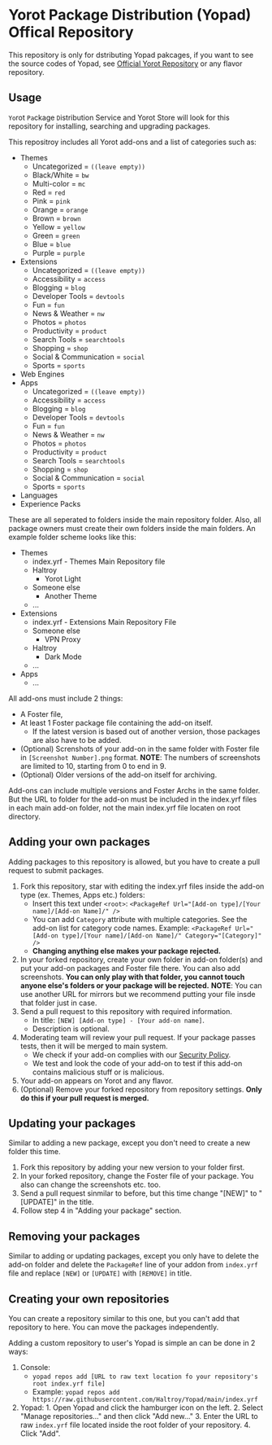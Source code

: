 # Yorot Package Distribution (Yopad) Offical Repository
This repository is only for dstributing Yopad pakcages, if you want to see the source codes of Yopad, see [Official Yorot Repository](https://github.com/Haltroy/Yorot) or any flavor repository.

## Usage
`Yo`rot `Pa`ckage `D`istribution Service and Yorot Store will look for this repository for installing, searching and upgrading packages.

This repositroy includes all Yorot add-ons and a list of categories such as:
 - Themes
   - Uncategorized = `((leave empty))`
   - Black/White = `bw`
   - Multi-color = `mc`
   - Red = `red`
   - Pink = `pink`
   - Orange = `orange`
   - Brown = `brown`
   - Yellow = `yellow`
   - Green = `green`
   - Blue = `blue`
   - Purple = `purple`
 - Extensions
   - Uncategorized = `((leave empty))`
   - Accessibility = `access`
   - Blogging = `blog`
   - Developer Tools = `devtools`
   - Fun = `fun`
   - News & Weather = `nw`
   - Photos = `photos`
   - Productivity = `product`
   - Search Tools = `searchtools`
   - Shopping = `shop`
   - Social & Communication = `social`
   - Sports = `sports`
 - Web Engines
 - Apps
   - Uncategorized = `((leave empty))`
   - Accessibility = `access`
   - Blogging = `blog`
   - Developer Tools = `devtools`
   - Fun = `fun`
   - News & Weather = `nw`
   - Photos = `photos`
   - Productivity = `product`
   - Search Tools = `searchtools`
   - Shopping = `shop`
   - Social & Communication = `social`
   - Sports = `sports`
 - Languages
 - Experience Packs

These are all seperated to folders inside the main repository folder. Also, all package owners must create their own folders inside the main folders. An example folder scheme looks like this:

 - Themes
   - index.yrf - Themes Main Repository file
   - Haltroy
     - Yorot Light
   - Someone else
     - Another Theme
   - ...
 - Extensions
   - index.yrf - Extensions Main Repository File
   - Someone else
     - VPN Proxy 
   - Haltroy
     - Dark Mode  
   - ...
 - Apps 
   - ...


All add-ons must include 2 things:
 - A Foster file,
 - At least 1 Foster package file containing the add-on itself.
   - If the latest version is based out of another version, those packages are also have to be added. 
 - (Optional) Screnshots of your add-on in the same folder with Foster file in `[Screenshot Number].png` format.
**NOTE**: The numbers of screenshots are limited to 10, starting from 0 to end in 9.
 - (Optional) Older versions of the add-on itself for archiving.

Add-ons can include multiple versions and Foster Archs in the same folder. But the URL to folder for the add-on must be included in the index.yrf files in each main add-on folder, not the main index.yrf file locaten on root directory.

## Adding your own packages
Adding packages to this repository is allowed, but you have to create a pull request to submit packages.

 1. Fork this repository, star with editing the index.yrf files inside the add-on type (ex. Themes, Apps etc.) folders:
     - Insert this text under `<root>`: `<PackageRef Url="[Add-on type]/[Your name]/[Add-on Name]/" />` 
     - You can add `Category` attribute with multiple categories. See the add-on list for category code names. Example: `<PackageRef Url="[Add-on type]/[Your name]/[Add-on Name]/" Category="[Category]" />`
    - **Changing anything else makes your package rejected.**
 2. In your forked repository, create your own folder in add-on folder(s) and put your add-on packages and Foster file there. You can also add screenshots. **You can only play with that folder, you cannot touch anyone else's folders or your package will be rejected.**
**NOTE**: You can use another URL for mirrors but we recommend putting your file insde that folder just in case.
 3. Send a pull request to this repository with required information.
    - In title: `[NEW] [Add-on type] - [Your add-on name]`.
    - Description is optional.
 4. Moderating team will review your pull request. If your package passes tests, then it will be merged to main system. 
    - We check if your add-on complies with our [Security Policy](https://github.com/Haltroy/Yopad/blob/main/SECURITY.md).
    - We test and look the code of your add-on to test if this add-on contains malicious stuff or is malicious.
 5. Your add-on appears on Yorot and any flavor.
 6. (Optional) Remove your forked repository from repository settings. **Only do this if your pull request is merged.**

## Updating your packages
Similar to adding a new package, except you don't need to create a new folder this time. 

 1. Fork this repository by adding your new version to your folder first.
 2. In your forked repository, change the Foster file of your package. You also can change the screenshots etc. too.
 3. Send a pull request sinmilar to before, but this time change "[NEW]" to "[UPDATE]" in the title.
 4. Follow step 4 in "Adding your package" section.

## Removing your packages
Similar to adding or updating packages, except you only have to delete the add-on folder and delete the `PackageRef` line of your addon from `index.yrf` file and replace `[NEW]` or `[UPDATE]` with `[REMOVE]` in title. 

## Creating your own repositories
You can create a repository similar to this one, but you can't add that repository to here. You can move the packages independently.

Adding a custom repository to user's Yopad is simple an can be done in 2 ways:

 1. Console:
    - `yopad repos add [URL to raw text location fo your repository's root index.yrf file]`
    - Example: `yopad repos add https://raw.githubusercontent.com/Haltroy/Yopad/main/index.yrf`
 2.  Yopad:
    1. Open Yopad and click the hamburger icon on the left.
    2. Select "Manage repositories..." and then click "Add new..."
    3. Enter the URL to raw `index.yrf` file located inside the root folder of your repository.
    4. Click "Add".
